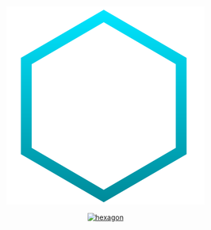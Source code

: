 <p align="center">
  <img width="400" src="https://github.com/StefanMarAntonsson/StefanMarAntonsson/blob/6aef3a9d7418ce8234d80f139baa371191d52497/bg.svg" alt="hexagon">
</p>
<p align="center">
  <a href="https://github.com/anuraghazra/github-readme-stats"><img width="400" src="https://github-readme-stats.vercel.app/api?username=StefanMarAntonsson&bg_color=00000000&title_color=00E3FD&hide_border=true&text_color=008D9D" alt="hexagon"></a>
</p>
